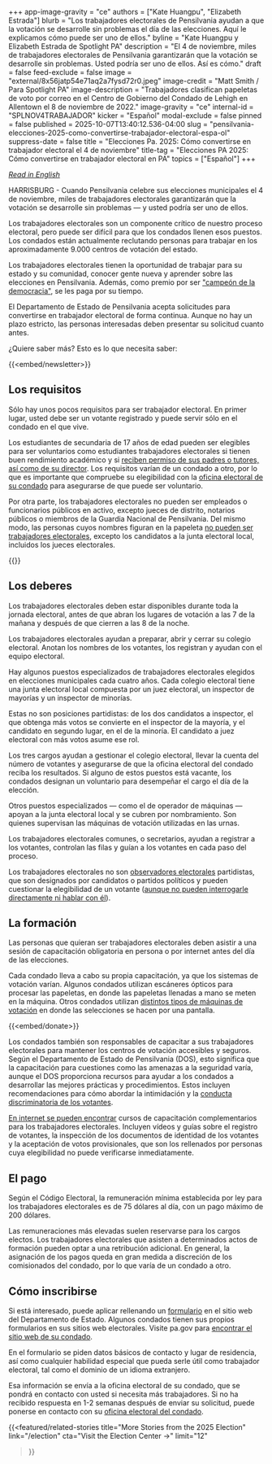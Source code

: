 +++
app-image-gravity = "ce"
authors = ["Kate Huangpu", "Elizabeth Estrada"]
blurb = "Los trabajadores electorales de Pensilvania ayudan a que la votación se desarrolle sin problemas el día de las elecciones. Aquí le explicamos cómo puede ser uno de ellos."
byline = "Kate Huangpu y Elizabeth Estrada de Spotlight PA"
description = "El 4 de noviembre, miles de trabajadores electorales de Pensilvania garantizarán que la votación se desarrolle sin problemas. Usted podría ser uno de ellos. Así es cómo."
draft = false
feed-exclude = false
image = "external/8x56jatp54e71aq2a7fysd72r0.jpeg"
image-credit = "Matt Smith / Para Spotlight PA"
image-description = "Trabajadores clasifican papeletas de voto por correo en el Centro de Gobierno del Condado de Lehigh en Allentown el 8 de noviembre de 2022."
image-gravity = "ce"
internal-id = "SPLNOV4TRABAJADOR"
kicker = "Español"
modal-exclude = false
pinned = false
published = 2025-10-07T13:40:12.536-04:00
slug = "pensilvania-elecciones-2025-como-convertirse-trabajador-electoral-espa-ol"
suppress-date = false
title = "Elecciones Pa. 2025: Cómo convertirse en trabajador electoral el 4 de noviembre"
title-tag = "Elecciones PA 2025: Cómo convertirse en trabajador electoral en PA"
topics = ["Español"]
+++

<a href="https://www.spotlightpa.org/news/2025/10/pennsylvania-municipal-election-nov-2025-how-to-be-poll-worker-guide-elections/"><em>Read in English</em></a>

HARRISBURG - Cuando Pensilvania celebre sus elecciones municipales el 4 de noviembre, miles de trabajadores electorales garantizarán que la votación se desarrolle sin problemas — y usted podría ser uno de ellos.

Los trabajadores electorales son un componente crítico de nuestro proceso electoral, pero puede ser difícil para que los condados llenen esos puestos. Los condados están actualmente reclutando personas para trabajar en los aproximadamente 9.000 centros de votación del estado.

Los trabajadores electorales tienen la oportunidad de trabajar para su estado y su comunidad, conocer gente nueva y aprender sobre las elecciones en Pensilvania. Además, como premio por ser <a href="https://www.pa.gov/services/vote/apply-to-become-an-election-poll-worker.html&#39;.html#">&#34;campeón de la democracia&#34;</a>, se les paga por su tiempo.

El Departamento de Estado de Pensilvania acepta solicitudes para convertirse en trabajador electoral de forma continua. Aunque no hay un plazo estricto, las personas interesadas deben presentar su solicitud cuanto antes.

¿Quiere saber más? Esto es lo que necesita saber:

{{<embed/newsletter>}}

## Los requisitos

Sólo hay unos pocos requisitos para ser trabajador electoral. En primer lugar, usted debe ser un votante registrado y puede servir sólo en el condado en el que vive.

Los estudiantes de secundaria de 17 años de edad pueden ser elegibles para ser voluntarios como estudiantes trabajadores electorales si tienen buen rendimiento académico y si <a href="https://www.pa.gov/en/agencies/vote/recursos-en-espanol/resources-spanish/become-a-poll-worker-spanish.html">reciben permiso de sus padres o tutores, así como de su director</a>. Los requisitos varían de un condado a otro, por lo que es importante que compruebe su elegibilidad con la <a href="https://www.pa.gov/en/agencies/vote/recursos-en-espanol/contact-us-spanish/county-contact-spanish.html">oficina electoral de su condado</a> para asegurarse de que puede ser voluntario.

Por otra parte, los trabajadores electorales no pueden ser empleados o funcionarios públicos en activo, excepto jueces de distrito, notarios públicos o miembros de la Guardia Nacional de Pensilvania. Del mismo modo, las personas cuyos nombres figuran en la papeleta <a href="https://www.pa.gov/en/agencies/vote/recursos-en-espanol/resources-spanish/become-a-poll-worker-spanish.html">no pueden ser trabajadores electorales</a>, excepto los candidatos a la junta electoral local, incluidos los jueces electorales.

{{<dewey-assistant>}}

## Los deberes

Los trabajadores electorales deben estar disponibles durante toda la jornada electoral, antes de que abran los lugares de votación a las 7 de la mañana y después de que cierren a las 8 de la noche.

Los trabajadores electorales ayudan a preparar, abrir y cerrar su colegio electoral. Anotan los nombres de los votantes, los registran y ayudan con el equipo electoral.

Hay algunos puestos especializados de trabajadores electorales elegidos en elecciones municipales cada cuatro años. Cada colegio electoral tiene una junta electoral local compuesta por un juez electoral, un inspector de mayorías y un inspector de minorías.

Estas no son posiciones partidistas: de los dos candidatos a inspector, el que obtenga más votos se convierte en el inspector de la mayoría, y el candidato en segundo lugar, en el de la minoría. El candidato a juez electoral con más votos asume ese rol.

Los tres cargos ayudan a gestionar el colegio electoral, llevar la cuenta del número de votantes y asegurarse de que la oficina electoral del condado reciba los resultados. Si alguno de estos puestos está vacante, los condados designan un voluntario para desempeñar el cargo el día de la elección.

Otros puestos especializados — como el de operador de máquinas — apoyan a la junta electoral local y se cubren por nombramiento. Son quienes supervisan las máquinas de votación utilizadas en las urnas.

Los trabajadores electorales comunes, o secretarios, ayudan a registrar a los votantes, controlan las filas y guían a los votantes en cada paso del proceso.

Los trabajadores electorales no son <a href="https://www.spotlightpa.org/news/2024/03/pennsylvania-poll-watcher-election-2024-donald-trump-explainer/">observadores electorales</a> partidistas, que son designados por candidatos o partidos políticos y pueden cuestionar la elegibilidad de un votante (<a href="https://www.vote.pa.gov/Your-Rights/Pages/Poll-Watchers.aspx">aunque no pueden interrogarle directamente ni hablar con él</a>).

## La formación

Las personas que quieran ser trabajadores electorales deben asistir a una sesión de capacitación obligatoria en persona o por internet antes del día de las elecciones.

Cada condado lleva a cabo su propia capacitación, ya que los sistemas de votación varían. Algunos condados utilizan escáneres ópticos para procesar las papeletas, en donde las papeletas llenadas a mano se meten en la máquina. Otros condados utilizan <a href="https://www.spotlightpa.org/news/2024/02/pennsylvania-voting-machines-elections-101-prebunking/">distintos tipos de máquinas de votación</a> en donde las selecciones se hacen por una pantalla.

{{<embed/donate>}}

Los condados también son responsables de capacitar a sus trabajadores electorales para mantener los centros de votación accesibles y seguros. Según el Departamento de Estado de Pensilvania (DOS), esto significa que la capacitación para cuestiones como las amenazas a la seguridad varía, aunque el DOS proporciona recursos para ayudar a los condados a desarrollar las mejores prácticas y procedimientos. Estos incluyen recomendaciones para cómo abordar la intimidación y la <a href="https://www.pa.gov/content/dam/copapwp-pagov/en/dos/resources/voting-and-elections/directives-and-guidance/2022-09-26-Voter-Intimidation-and-Discriminatory-Conduct.pdf">conducta discriminatoria de los votantes</a>.

<a href="https://www.vote.pa.gov/Resources/Poll-Worker-Training/Pages/default.aspx">En internet se pueden encontrar</a> cursos de capacitación complementarios para los trabajadores electorales. Incluyen vídeos y guías sobre el registro de votantes, la inspección de los documentos de identidad de los votantes y la aceptación de votos provisionales, que son los rellenados por personas cuya elegibilidad no puede verificarse inmediatamente.

## El pago

Según el Código Electoral, la remuneración mínima establecida por ley para los trabajadores electorales es de 75 dólares al día, con un pago máximo de 200 dólares.

Las remuneraciones más elevadas suelen reservarse para los cargos electos. Los trabajadores electorales que asisten a determinados actos de formación pueden optar a una retribución adicional. En general, la asignación de los pagos queda en gran medida a discreción de los comisionados del condado, por lo que varía de un condado a otro.

## Cómo inscribirse

Si está interesado, puede aplicar rellenando un <a href="https://paebrprod.powerappsportals.us/EBR/DOS/Votes-PA-County/">formulario</a> en el sitio web del Departamento de Estado. Algunos condados tienen sus propios formularios en sus sitios web electorales. Visite pa.gov para <a href="https://www.pa.gov/en/agencies/vote/recursos-en-espanol/contact-us-spanish/county-contact-spanish.html">encontrar el sitio web de su condado</a>.

En el formulario se piden datos básicos de contacto y lugar de residencia, así como cualquier habilidad especial que pueda serle útil como trabajador electoral, tal como el dominio de un idioma extranjero.

Esa información se envía a la oficina electoral de su condado, que se pondrá en contacto con usted si necesita más trabajadores. Si no ha recibido respuesta en 1-2 semanas después de enviar su solicitud, puede ponerse en contacto con su <a href="https://www.pa.gov/en/agencies/vote/recursos-en-espanol/contact-us-spanish/county-contact-spanish.html">oficina electoral del condado</a>.

{{<featured/related-stories 
  title="More Stories from the 2025 Election" 
  link="/election"
  cta="Visit the Election Center →"
  limit="12"
>}}

